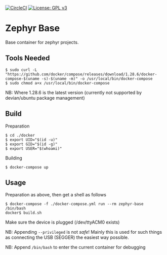 [![CircleCI](https://circleci.com/gh/Rubusch/docker__zephyr-base.svg?style=shield)](https://circleci.com/gh/Rubusch/docker__zephyr-base)
[![License: GPL v3](https://img.shields.io/badge/License-GPL%20v3-blue.svg)](https://www.gnu.org/licenses/gpl-3.0.html)


# Zephyr Base

Base container for zephyr projects.  


## Tools Needed

```
$ sudo curl -L "https://github.com/docker/compose/releases/download/1.28.6/docker-compose-$(uname -s)-$(uname -m)" -o /usr/local/bin/docker-compose
$ sudo chmod a+x /usr/local/bin/docker-compose
```

NB: Where 1.28.6 is the latest version (currently not supported by devian/ubuntu package management)  


## Build

Preparation  

```
$ cd ./docker
$ export UID="$(id -u)"
$ export GID="$(id -g)"
$ export USER="$(whoami)"
```

Building  

```
$ docker-compose up
```

## Usage

Preparation as above, then get a shell as follows  

```
$ docker-compose -f ./docker-compose.yml run --rm zephyr-base /bin/bash
docker$ build.sh
```

Make sure the device is plugged (/dev/ttyACM0 exists)  

NB: Appending ``--privileged`` is not _safe_! Mainly this is used for such things as connecting the USB (SEGGER) the easiest way possible.  

NB: Append ``/bin/bash`` to enter the current container for debugging  



